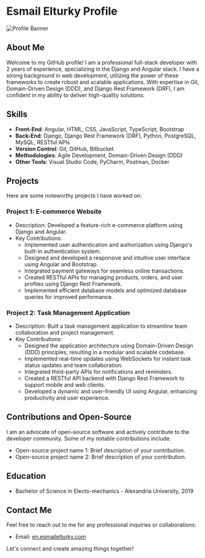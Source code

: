 # Esmail Elturky Profile

![Profile Banner]([https://example.com/path/to/banner.png](https://www.datocms-assets.com/45470/1631795624-logo-django.png?fm=webp))

## About Me
Welcome to my GitHub profile! I am a professional full-stack developer with 2 years of experience, specializing in the Django and Angular stack. I have a strong background in web development, utilizing the power of these frameworks to create robust and scalable applications. With expertise in Git, Domain-Driven Design (DDD), and Django Rest Framework (DRF), I am confident in my ability to deliver high-quality solutions.

## Skills
- **Front-End**: Angular, HTML, CSS, JavaScript, TypeScript, Bootstrap
- **Back-End**: Django, Django Rest Framework (DRF), Python, PostgreSQL, MySQL, RESTful APIs
- **Version Control**: Git, GitHub, Bitbucket
- **Methodologies**: Agile Development, Domain-Driven Design (DDD)
- **Other Tools**: Visual Studio Code, PyCharm, Postman, Docker

## Projects
Here are some noteworthy projects I have worked on:

### Project 1: E-commerce Website
- Description: Developed a feature-rich e-commerce platform using Django and Angular.
- Key Contributions:
  - Implemented user authentication and authorization using Django's built-in authentication system.
  - Designed and developed a responsive and intuitive user interface using Angular and Bootstrap.
  - Integrated payment gateways for seamless online transactions.
  - Created RESTful APIs for managing products, orders, and user profiles using Django Rest Framework.
  - Implemented efficient database models and optimized database queries for improved performance.

### Project 2: Task Management Application
- Description: Built a task management application to streamline team collaboration and project management.
- Key Contributions:
  - Designed the application architecture using Domain-Driven Design (DDD) principles, resulting in a modular and scalable codebase.
  - Implemented real-time updates using WebSockets for instant task status updates and team collaboration.
  - Integrated third-party APIs for notifications and reminders.
  - Created a RESTful API backend with Django Rest Framework to support mobile and web clients.
  - Developed a dynamic and user-friendly UI using Angular, enhancing productivity and user experience.

## Contributions and Open-Source
I am an advocate of open-source software and actively contribute to the developer community. Some of my notable contributions include:

- Open-source project name 1: Brief description of your contribution.
- Open-source project name 2: Brief description of your contribution.

## Education
- Bachelor of Science in Electo-mechanics - Alexandria University, 2019

## Contact Me
Feel free to reach out to me for any professional inquiries or collaborations:

- Email: [en.esmailelturky.com](mailto:your-email@example.com)

Let's connect and create amazing things together!

